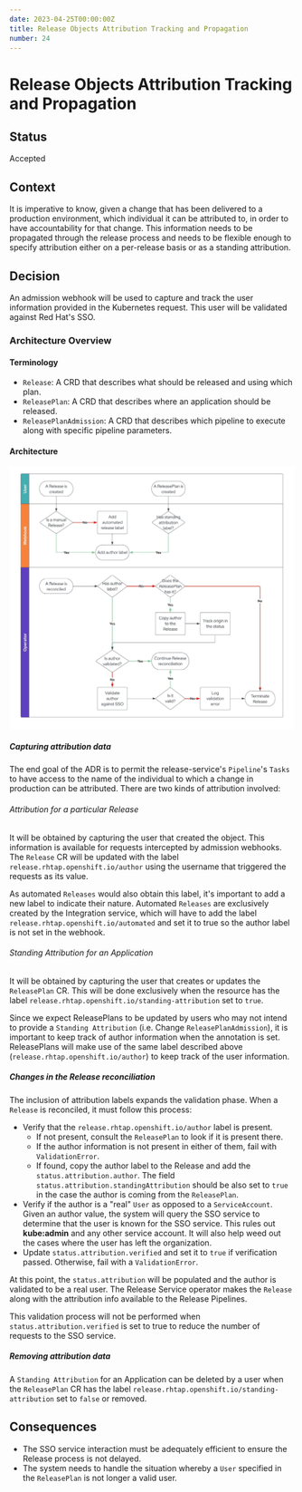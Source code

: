 ```yaml
---
date: 2023-04-25T00:00:00Z
title: Release Objects Attribution Tracking and Propagation
number: 24
---
```

# Release Objects Attribution Tracking and Propagation

## Status

Accepted

## Context

It is imperative to know, given a change that has been delivered to a production environment, which individual it can be attributed to, in order to have accountability for that change.
This information needs to be propagated through the release process and needs to be flexible enough to specify attribution
either on a per-release basis or as a standing attribution.

## Decision

An admission webhook will be used to capture and track the user information provided in the Kubernetes request. This user
will be validated against Red Hat's SSO.

### Architecture Overview

#### Terminology

* `Release`: A CRD that describes what should be released and using which plan.
* `ReleasePlan`: A CRD that describes where an application should be released.
* `ReleasePlanAdmission`: A CRD that describes which pipeline to execute along with specific pipeline parameters.

#### Architecture

![](../diagrams/ADR-0024/flowchart.jpg)

##### Capturing attribution data

The end goal of the ADR is to permit the release-service's `Pipeline`'s `Tasks` to have access to the name of the
individual to which a change in production can be attributed. There are two kinds of attribution involved:

###### Attribution for a particular Release

It will be obtained by capturing the user that created the object. This information is available for requests intercepted
by admission webhooks. The `Release` CR will be updated with the label `release.rhtap.openshift.io/author` using the
username that triggered the requests as its value.

As automated `Releases` would also obtain this label, it's important to add a new label to indicate their nature. Automated
`Releases` are exclusively created by the Integration service, which will have to add the label
`release.rhtap.openshift.io/automated` and set it to true so the author label is not set in the webhook.

###### Standing Attribution for an Application

It will be obtained by capturing the user that creates or updates the `ReleasePlan` CR. This will be done exclusively when
the resource has the label `release.rhtap.openshift.io/standing-attribution` set to `true`.

Since we expect ReleasePlans to be updated by users who may not intend to provide a `Standing Attribution`
(i.e. Change `ReleasePlanAdmission`), it is important to keep track of author information when the annotation is set.
ReleasePlans will make use of the same label described above (`release.rhtap.openshift.io/author`) to keep track of the
user information.

##### Changes in the Release reconciliation

The inclusion of attribution labels expands the validation phase. When a `Release` is reconciled, it must follow this
process:
* Verify that the `release.rhtap.openshift.io/author` label is present.
  * If not present, consult the `ReleasePlan` to look if it is present there.
  * If the author information is not present in either of them, fail with `ValidationError`.
  * If found, copy the author label to the Release and add the `status.attribution.author`. The field
`status.attribution.standingAttribution` should be also set to `true` in the case the author is coming from the
`ReleasePlan`.
* Verify if the author is a "real" `User` as opposed to a `ServiceAccount`. Given an author value, the system will query
the SSO service to determine that the user is known for the SSO service. This rules out **kube:admin** and any other
service account. It will also help weed out the cases where the user has left the organization.
* Update `status.attribution.verified` and set it to `true` if verification passed. Otherwise, fail with a `ValidationError`.

At this point, the `status.attribution` will be populated and the author is validated to be a real user. The Release
Service operator makes the `Release` along with the attribution info available to the Release Pipelines.

This validation process will not be performed when `status.attribution.verified` is set to true to reduce the number
of requests to the SSO service.

##### Removing attribution data

A `Standing Attribution` for an Application can be deleted by a user when the `ReleasePlan` CR has the label
`release.rhtap.openshift.io/standing-attribution` set to `false` or removed.

## Consequences

* The SSO service interaction must be adequately efficient to ensure the Release process is not delayed.
* The system needs to handle the situation whereby a `User` specified in the `ReleasePlan` is not longer a valid user.
